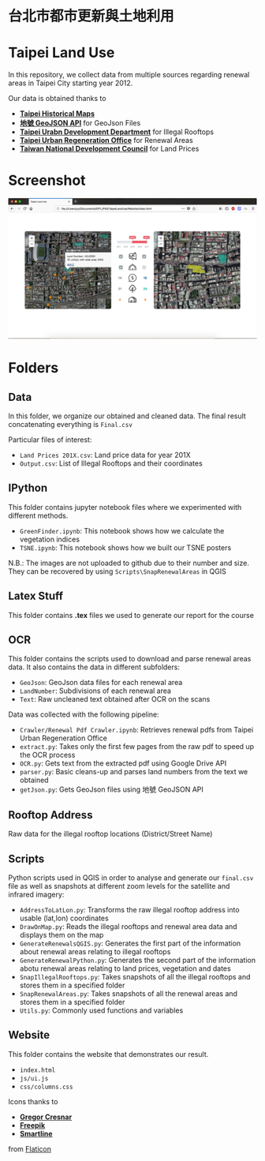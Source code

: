# 台北市都市更新與土地利用 #
# Taipei Land Use #

In this repository, we collect data from multiple sources regarding renewal areas in Taipei City starting year 2012.

Our data is obtained thanks to 
 * [**Taipei Historical Maps**](https://www.historygis.udd.gov.taipei)
 * [**地號 GeoJSON API**](http://twland.ronny.tw) for GeoJson Files
 * [**Taipei Urabn Development Department**](https://english.udd.gov.taipei/Default.aspx) for Illegal Rooftops
 * [**Taipei Urban Regeneration Office**](https://english.uro.gov.taipei/Default.aspx) for Renewal Areas
 * [**Taiwan National Development Council**](https://data.gov.tw/dataset/62206) for Land Prices


# Screenshot #

![Screenshot](screenshot.png)

# Folders #
 
## Data ##
In this folder, we organize our obtained and cleaned data.
The final result concatenating everything is `Final.csv`
 
Particular files of interest:
 * `Land Prices 201X.csv`: Land price data for year 201X
 * `Output.csv`: List of Illegal Rooftops and their coordinates
  
## IPython ##
This folder contains jupyter notebook files where we experimented with different methods.

 * `GreenFinder.ipynb`: This notebook shows how we calculate the vegetation indices
 * `TSNE.ipynb`: This notebook shows how we built our TSNE posters
   
N.B.: The images are not uploaded to github due to their number and size. They can be recovered by using `Scripts\SnapRenewalAreas` in QGIS
   
## Latex Stuff ##
This folder contains **.tex** files we used to generate our report for the course

## OCR ##
This folder contains the scripts used to download and parse renewal areas data. It also contains the data in different subfolders:

 * `GeoJson`: GeoJson data files for each renewal area
 * `LandNumber`: Subdivisions of each renewal area
 * `Text`: Raw uncleaned text obtained after OCR on the scans

 Data was collected with the following pipeline:

 * `Crawler/Renewal Pdf Crawler.ipynb`: Retrieves renewal pdfs from Taipei Urban Regeneration Office
 * `extract.py`: Takes only the first few pages from the raw pdf to speed up the OCR process
 * `OCR.py`: Gets text from the extracted pdf using Google Drive API
 * `parser.py`: Basic cleans-up and parses land numbers from the text we obtained
 * `getJson.py`: Gets GeoJson files using 地號 GeoJSON API
 
## Rooftop Address ##
Raw data for the illegal rooftop locations (District/Street Name)

## Scripts ##
Python scripts used in QGIS in order to analyse and generate our `final.csv` file as well as snapshots at different zoom levels for the satellite and infrared imagery:

 * `AddressToLatLon.py`: Transforms the raw illegal rooftop address into usable (lat,lon) coordinates
 * `DrawOnMap.py`: Reads the illegal rooftops and renewal area data and displays them on the map
 * `GenerateRenewalsQGIS.py`: Generates the first part of the information about renewal areas relating to illegal rooftops
 * `GenerateRenewalPython.py`: Generates the second part of the information abotu renewal areas relating to land prices, vegetation and dates
 * `SnapIllegalRooftops.py`: Takes snapshots of all the illegal rooftops and stores them in a specified folder
 * `SnapRenewalAreas.py`: Takes snapshots of all the renewal areas and stores them in a specified folder
 * `Utils.py`: Commonly used functions and variables
 
## Website ##
This folder contains the website that demonstrates our result. 

 * `index.html`
 * `js/ui.js`
 * `css/columns.css`

Icons thanks to
 * [**Gregor Cresnar**](https://www.flaticon.com/authors/gregor-cresnar)
 * [**Freepik**](http://www.freepik.com)
 * [**Smartline**](https://www.flaticon.com/authors/smartline)

from [Flaticon](https://www.flaticon.com/)